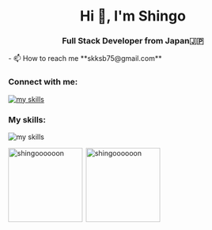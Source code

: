 <h1 align="center">Hi 👋, I'm Shingo</h1>
<h3 align="center">Full Stack Developer from Japan🇯🇵</h3>
- 📫 How to reach me **skksb75@gmail.com**

<h3 align="left">Connect with me:</h3>
<p align="left">
  <a href="https://www.linkedin.com/in/shingokubomura/" target="blank">
    <img alt="my skills" src="https://skillicons.dev/icons?perline=8&i=linkedin" />
  </a>
</p>

<h3 align="left">My skills:</h3>
<img alt="my skills" src="https://skillicons.dev/icons?perline=8&i=html,css,js,ts,jquery,nodejs,nestjs,vue,nuxtjs,tailwind,php,laravel,ruby,rails,bootstrap,mysql,postgres,firebase,git,github,figma" />

<span><img align="left" src="https://github-readme-stats.vercel.app/api/top-langs?username=shingoooooon&show_icons=true&&theme=nord&locale=en&layout=compact" alt="shingoooooon" height="150px"/></span>
<p>&nbsp;<img align="center" src="https://github-readme-stats.vercel.app/api?username=shingoooooon&show_icons=true&theme=nord&locale=en" alt="shingoooooon" height="150px" /></p>
